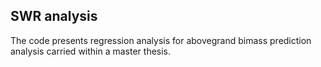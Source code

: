 ## SWR analysis
The code presents regression analysis for abovegrand bimass prediction analysis carried within a master thesis.
